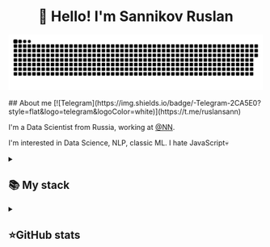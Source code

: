 <h1 align="center">👋 Hello! I'm Sannikov Ruslan </h1>

<p align="center">
 <img width="600" src="assets/github-snake.svg" alt="snake"/>
</p>
## About me
[![Telegram](https://img.shields.io/badge/-Telegram-2CA5E0?style=flat&logo=telegram&logoColor=white)](https://t.me/ruslansann)

I'm a Data Scientist from Russia, working at [@NN](https://github.com/NN).  

I'm interested in Data Science, NLP, classic ML. I hate JavaScript💀  



<details align="left">
  <summary><h2><b>📚 My stack</b></h2></summary>
  <p>
    <h3>Langs</h3>
    <img src="https://go-skill-icons.vercel.app/api/icons?i=python,git,postgresql,sqlite&theme=dark&perline=15"/>
    <img src="https://skillicons.dev/iconsi=python,postgresql,sqlite&theme=dark&perline=15"/>
    <h3>Frameworks / Tools</h3>
    <img src="https://skillicons.dev/icons?i=unity,gradle,spring,linux,hibernate,githubactions,django,docker,git,bootstrap&perline=7" />
    <h3>Software</h3>
    <img src="https://skillicons.dev/icons?i=visualstudio,idea,neovim,postman,ultimate&perline=7" />
    <br>
  </p>
</details>


<details align="left">
  <summary><h2><b>⭐GitHub stats</b></h2></summary>
  <p>
   <img src="https://github-readme-stats.vercel.app/api/top-langs/?username=BaggerFast&theme=dracula&layout=compact&hide_border=true&bg_color=00000000" />
   <br>
   <img src="https://github-readme-stats.vercel.app/api?username=BaggerFast&count_private=true&show_icons=true&theme=dracula&hide_border=true&bg_color=00000000" />
    <br>
   <img src="https://metrics.lecoq.io/baggerfast" />
  </p>
</details>
